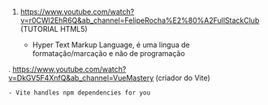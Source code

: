
1. https://www.youtube.com/watch?v=r0CWl2EhR6Q&ab_channel=FelipeRocha%E2%80%A2FullStackClub (TUTORIAL HTML5)

    - Hyper Text Markup Language, é uma lingua de formatação/marcação e não de programação



.  https://www.youtube.com/watch?v=DkGV5F4XnfQ&ab_channel=VueMastery (criador do Vite)

    - Vite handles npm dependencies for you


